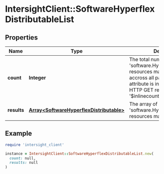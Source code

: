 # IntersightClient::SoftwareHyperflexDistributableList

## Properties

| Name | Type | Description | Notes |
| ---- | ---- | ----------- | ----- |
| **count** | **Integer** | The total number of &#39;software.HyperflexDistributable&#39; resources matching the request, accross all pages. The &#39;Count&#39; attribute is included when the HTTP GET request includes the &#39;$inlinecount&#39; parameter. | [optional] |
| **results** | [**Array&lt;SoftwareHyperflexDistributable&gt;**](SoftwareHyperflexDistributable.md) | The array of &#39;software.HyperflexDistributable&#39; resources matching the request. | [optional] |

## Example

```ruby
require 'intersight_client'

instance = IntersightClient::SoftwareHyperflexDistributableList.new(
  count: null,
  results: null
)
```

